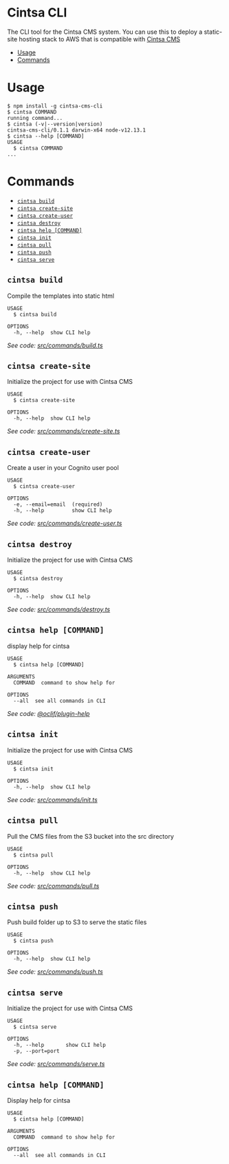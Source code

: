 Cintsa CLI
======

The CLI tool for the Cintsa CMS system. You can use this to deploy a static-site hosting stack to AWS that is compatible with [Cintsa CMS](https://github.com/MikeMather/cintsa-cms)

<!-- toc -->
* [Usage](#usage)
* [Commands](#commands)
<!-- tocstop -->
# Usage
<!-- usage -->
```sh-session
$ npm install -g cintsa-cms-cli
$ cintsa COMMAND
running command...
$ cintsa (-v|--version|version)
cintsa-cms-cli/0.1.1 darwin-x64 node-v12.13.1
$ cintsa --help [COMMAND]
USAGE
  $ cintsa COMMAND
...
```
<!-- usagestop -->
# Commands
<!-- commands -->
* [`cintsa build`](#cintsa-build)
* [`cintsa create-site`](#cintsa-create-site)
* [`cintsa create-user`](#cintsa-create-user)
* [`cintsa destroy`](#cintsa-destroy)
* [`cintsa help [COMMAND]`](#cintsa-help-command)
* [`cintsa init`](#cintsa-init)
* [`cintsa pull`](#cintsa-pull)
* [`cintsa push`](#cintsa-push)
* [`cintsa serve`](#cintsa-serve)

## `cintsa build`

Compile the templates into static html

```
USAGE
  $ cintsa build

OPTIONS
  -h, --help  show CLI help
```

_See code: [src/commands/build.ts](https://github.com/MikeMather/https://github.com/MikeMather/cintsa-cms-cli/blob/v0.1.1/src/commands/build.ts)_

## `cintsa create-site`

Initialize the project for use with Cintsa CMS

```
USAGE
  $ cintsa create-site

OPTIONS
  -h, --help  show CLI help
```

_See code: [src/commands/create-site.ts](https://github.com/MikeMather/https://github.com/MikeMather/cintsa-cms-cli/blob/v0.1.1/src/commands/create-site.ts)_

## `cintsa create-user`

Create a user in your Cognito user pool

```
USAGE
  $ cintsa create-user

OPTIONS
  -e, --email=email  (required)
  -h, --help         show CLI help
```

_See code: [src/commands/create-user.ts](https://github.com/MikeMather/https://github.com/MikeMather/cintsa-cms-cli/blob/v0.1.1/src/commands/create-user.ts)_

## `cintsa destroy`

Initialize the project for use with Cintsa CMS

```
USAGE
  $ cintsa destroy

OPTIONS
  -h, --help  show CLI help
```

_See code: [src/commands/destroy.ts](https://github.com/MikeMather/https://github.com/MikeMather/cintsa-cms-cli/blob/v0.1.1/src/commands/destroy.ts)_

## `cintsa help [COMMAND]`

display help for cintsa

```
USAGE
  $ cintsa help [COMMAND]

ARGUMENTS
  COMMAND  command to show help for

OPTIONS
  --all  see all commands in CLI
```

_See code: [@oclif/plugin-help](https://github.com/oclif/plugin-help/blob/v3.2.1/src/commands/help.ts)_

## `cintsa init`

Initialize the project for use with Cintsa CMS

```
USAGE
  $ cintsa init

OPTIONS
  -h, --help  show CLI help
```

_See code: [src/commands/init.ts](https://github.com/MikeMather/https://github.com/MikeMather/cintsa-cms-cli/blob/v0.1.1/src/commands/init.ts)_

## `cintsa pull`

Pull the CMS files from the S3 bucket into the src directory

```
USAGE
  $ cintsa pull

OPTIONS
  -h, --help  show CLI help
```

_See code: [src/commands/pull.ts](https://github.com/MikeMather/https://github.com/MikeMather/cintsa-cms-cli/blob/v0.1.1/src/commands/pull.ts)_

## `cintsa push`

Push build folder up to S3 to serve the static files

```
USAGE
  $ cintsa push

OPTIONS
  -h, --help  show CLI help
```

_See code: [src/commands/push.ts](https://github.com/MikeMather/https://github.com/MikeMather/cintsa-cms-cli/blob/v0.1.1/src/commands/push.ts)_

## `cintsa serve`

Initialize the project for use with Cintsa CMS

```
USAGE
  $ cintsa serve

OPTIONS
  -h, --help       show CLI help
  -p, --port=port
```

_See code: [src/commands/serve.ts](https://github.com/MikeMather/https://github.com/MikeMather/cintsa-cms-cli/blob/v0.1.1/src/commands/serve.ts)_
<!-- commandsstop -->

## `cintsa help [COMMAND]`

Display help for cintsa

```
USAGE
  $ cintsa help [COMMAND]

ARGUMENTS
  COMMAND  command to show help for

OPTIONS
  --all  see all commands in CLI
```
